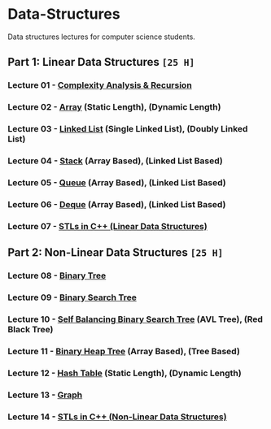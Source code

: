 # Data-Structures
Data structures lectures for computer science students.
 
## Part 1: Linear Data Structures `[25 H]`

### Lecture 01 - [Complexity Analysis & Recursion](https://github.com/cs-MohamedAyman/Data-Structures/tree/master/Lecture%2001%20-%20Complexity%20Analysis%20%26%20Recursion)
### Lecture 02 - [Array](https://github.com/cs-MohamedAyman/Data-Structures/tree/master/Lecture%2002%20-%20Array) (Static Length), (Dynamic Length)
### Lecture 03 - [Linked List](https://github.com/cs-MohamedAyman/Data-Structures/tree/master/Lecture%2003%20-%20Linked%20List) (Single Linked List), (Doubly Linked List)
### Lecture 04 - [Stack](https://github.com/cs-MohamedAyman/Data-Structures/tree/master/Lecture%2004%20-%20Stack) (Array Based), (Linked List Based)
### Lecture 05 - [Queue](https://github.com/cs-MohamedAyman/Data-Structures/tree/master/Lecture%2005%20-%20Queue) (Array Based), (Linked List Based)
### Lecture 06 - [Deque](https://github.com/cs-MohamedAyman/Data-Structures/tree/master/Lecture%2006%20-%20Deque) (Array Based), (Linked List Based)
### Lecture 07 - [STLs in C++ (Linear Data Structures)](https://github.com/cs-MohamedAyman/Data-Structures/tree/master/Lecture%2007%20-%20STL%20in%20C%2B%2B%20(Linear%20Data%20Structures))

## Part 2: Non-Linear Data Structures `[25 H]`
 
### Lecture 08 - [Binary Tree](https://github.com/cs-MohamedAyman/Data-Structures/tree/master/Lecture%2008%20-%20Binary%20Tree)
### Lecture 09 - [Binary Search Tree](https://github.com/cs-MohamedAyman/Data-Structures/tree/master/Lecture%2009%20-%20Binary%20Search%20Tree)
### Lecture 10 - [Self Balancing Binary Search Tree](https://github.com/cs-MohamedAyman/Data-Structures/tree/master/Lecture%2010%20-%20Self%20Balancing%20Binary%20Search%20Tree) (AVL Tree), (Red Black Tree)
### Lecture 11 - [Binary Heap Tree](https://github.com/cs-MohamedAyman/Data-Structures/tree/master/Lecture%2011%20-%20Binary%20Heap%20Tree) (Array Based), (Tree Based)
### Lecture 12 - [Hash Table](https://github.com/cs-MohamedAyman/Data-Structures/tree/master/Lecture%2012%20-%20Hash%20Table) (Static Length), (Dynamic Length)
### Lecture 13 - [Graph](https://github.com/cs-MohamedAyman/Data-Structures/tree/master/Lecture%2013%20-%20Graph)
### Lecture 14 - [STLs in C++ (Non-Linear Data Structures)](https://github.com/cs-MohamedAyman/Data-Structures/tree/master/Lecture%2014%20-%20STL%20in%20C%2B%2B%20(Non-Linear%20Data%20Structures))
